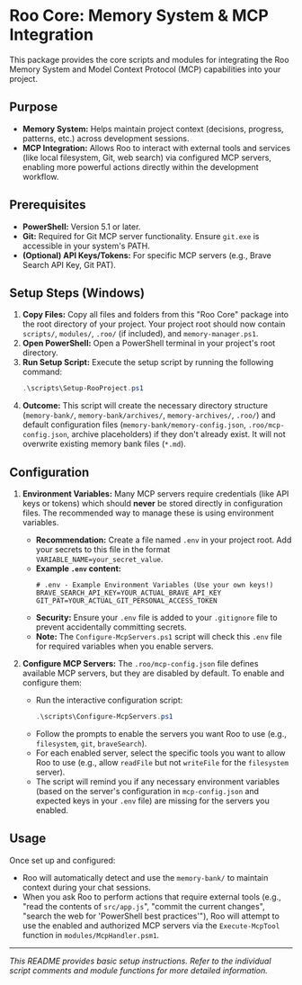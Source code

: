 # Roo Core: Memory System &amp; MCP Integration

This package provides the core scripts and modules for integrating the Roo Memory System and Model Context Protocol (MCP) capabilities into your project.

## Purpose

*   **Memory System:** Helps maintain project context (decisions, progress, patterns, etc.) across development sessions.
*   **MCP Integration:** Allows Roo to interact with external tools and services (like local filesystem, Git, web search) via configured MCP servers, enabling more powerful actions directly within the development workflow.

## Prerequisites

*   **PowerShell:** Version 5.1 or later.
*   **Git:** Required for Git MCP server functionality. Ensure `git.exe` is accessible in your system's PATH.
*   **(Optional) API Keys/Tokens:** For specific MCP servers (e.g., Brave Search API Key, Git PAT).

## Setup Steps (Windows)

1.  **Copy Files:** Copy all files and folders from this "Roo Core" package into the root directory of your project. Your project root should now contain `scripts/`, `modules/`, `.roo/` (if included), and `memory-manager.ps1`.
2.  **Open PowerShell:** Open a PowerShell terminal in your project's root directory.
3.  **Run Setup Script:** Execute the setup script by running the following command:
    ```powershell
    .\scripts\Setup-RooProject.ps1
    ```
4.  **Outcome:** This script will create the necessary directory structure (`memory-bank/`, `memory-bank/archives/`, `memory-archives/`, `.roo/`) and default configuration files (`memory-bank/memory-config.json`, `.roo/mcp-config.json`, archive placeholders) if they don't already exist. It will not overwrite existing memory bank files (`*.md`).

## Configuration

1.  **Environment Variables:** Many MCP servers require credentials (like API keys or tokens) which should **never** be stored directly in configuration files. The recommended way to manage these is using environment variables.
    *   **Recommendation:** Create a file named `.env` in your project root. Add your secrets to this file in the format `VARIABLE_NAME=your_secret_value`.
    *   **Example `.env` content:**
        ```dotenv
        # .env - Example Environment Variables (Use your own keys!)
        BRAVE_SEARCH_API_KEY=YOUR_ACTUAL_BRAVE_API_KEY
        GIT_PAT=YOUR_ACTUAL_GIT_PERSONAL_ACCESS_TOKEN
        ```
    *   **Security:** Ensure your `.env` file is added to your `.gitignore` file to prevent accidentally committing secrets.
    *   **Note:** The `Configure-McpServers.ps1` script will check this `.env` file for required variables when you enable servers.

2.  **Configure MCP Servers:** The `.roo/mcp-config.json` file defines available MCP servers, but they are disabled by default. To enable and configure them:
    *   Run the interactive configuration script:
        ```powershell
        .\scripts\Configure-McpServers.ps1
        ```
    *   Follow the prompts to enable the servers you want Roo to use (e.g., `filesystem`, `git`, `braveSearch`).
    *   For each enabled server, select the specific tools you want to allow Roo to use (e.g., allow `readFile` but not `writeFile` for the `filesystem` server).
    *   The script will remind you if any necessary environment variables (based on the server's configuration in `mcp-config.json` and expected keys in your `.env` file) are missing for the servers you enabled.

## Usage

Once set up and configured:

*   Roo will automatically detect and use the `memory-bank/` to maintain context during your chat sessions.
*   When you ask Roo to perform actions that require external tools (e.g., "read the contents of `src/app.js`", "commit the current changes", "search the web for 'PowerShell best practices'"), Roo will attempt to use the enabled and authorized MCP servers via the `Execute-McpTool` function in `modules/McpHandler.psm1`.

---

*This README provides basic setup instructions. Refer to the individual script comments and module functions for more detailed information.*